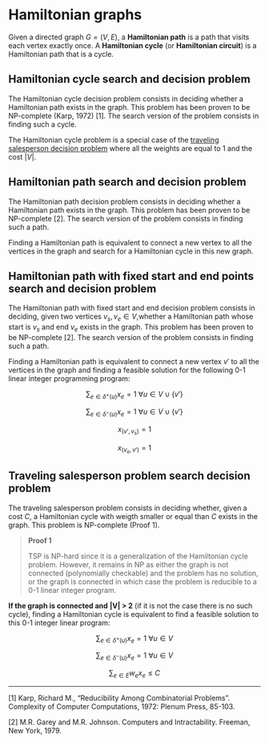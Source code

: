# Hamiltonian graphs

Given a directed graph $G = (V, E)$, a __Hamiltonian path__ is a path that visits each vertex exactly once. A __Hamiltonian cycle__ (or __Hamiltonian circuit__) is a Hamiltonian path that is a cycle.



## Hamiltonian cycle search and decision problem

The Hamiltonian cycle decision problem consists in deciding whether a Hamiltonian path exists in the graph. This problem has been proven to be NP-complete (Karp, 1972) [1]. The search version of the problem consists in finding such a cycle.

The Hamiltonian cycle problem is a special case of the [traveling salesperson decision problem](#traveling-salesperson-problem) where all the weights are equal to 1 and the cost $|V|$.

## Hamiltonian path search and decision problem

The Hamiltonian path decision problem consists in deciding whether a Hamiltonian path exists in the graph. This problem has been proven to be NP-complete [2]. The search version of the problem consists in finding such a path.

Finding a Hamiltonian path is equivalent to connect a new vertex to all the vertices in the graph and search for a Hamiltonian cycle in this new graph.

## Hamiltonian path with fixed start and end points search and decision problem

The Hamiltonian path with fixed start and end decision problem consists in deciding, given two vertices $v_s, v_e \in V$,whether a Hamiltonian path whose start is $v_s$ and end $v_e$ exists in the graph. This problem has been proven to be NP-complete [2]. The search version of the problem consists in finding such a path.

Finding a Hamiltonian path is equivalent to connect a new vertex $v'$ to all the vertices in the graph and finding a feasible solution for the following 0-1 linear integer programming program:

$$ \sum_{e \in \delta^+(u)} x_e = 1 \ \forall u \in V \cup \{v'\}$$

$$ \sum_{e \in \delta^-(u)} x_e = 1 \ \forall u \in V \cup \{v'\}$$

$$ x_{(v', v_s)} = 1 $$

$$ x_{(v_e, v')} = 1 $$


## Traveling salesperson problem search decision problem

The traveling salesperson problem consists in deciding whether, given a cost $C$, a Hamiltonian cycle with weigth smaller or equal than $C$ exists in the graph. This problem is NP-complete (Proof 1).

> __Proof 1__
>
> TSP is NP-hard since it is a generalization of the Hamiltonian cycle problem. However, it remains in NP as either the graph is not connected (polynomially checkable) and the problem has no solution, or the graph is connected in which case the problem is reducible to a 0-1 linear integer program.

__If the graph is connected and__ $\textbf{|V| > 2}$ (if it is not the case there is no such cycle), finding a Hamiltonian cycle is equivalent to find a feasible solution to this 0-1 integer linear program:


$$ \sum_{e \in \delta^+(u)} x_e = 1 \ \forall u \in V $$

$$ \sum_{e \in \delta^-(u)} x_e = 1 \ \forall u \in V $$

$$ \sum_{e \in E} w_e x_e \leq C$$

---
[1] Karp, Richard M., “Reducibility Among Combinatorial Problems”.
Complexity of Computer Computations, 1972: Plenum Press, 85-103.

[2] M.R. Garey and M.R. Johnson. Computers and Intractability. Freeman, New
York, 1979.